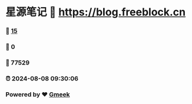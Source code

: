 # 星源笔记 :link: https://blog.freeblock.cn 
### :page_facing_up: [15](https://blog.freeblock.cn/tag.html) 
### :speech_balloon: 0 
### :hibiscus: 77529 
### :alarm_clock: 2024-08-08 09:30:06 
### Powered by :heart: [Gmeek](https://github.com/Meekdai/Gmeek)
